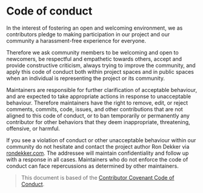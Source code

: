 # Code of conduct

In the interest of fostering an open and welcoming environment, we as contributors pledge to making participation in our project and our community a harassment-free experience for everyone.

Therefore we ask community members to be welcoming and open to newcomers, be respectful and empathetic towards others, accept and provide constructive criticism, always trying to improve the community, and apply this code of conduct both within project spaces and in public spaces when an individual is representing the project or its community.

Maintainers are responsible for further clarification of acceptable behaviour, and are expected to take appropriate actions in response to unacceptable behaviour. Therefore maintainers have the right to remove, edit, or reject comments, commits, code, issues, and other contributions that are not aligned to this code of conduct, or to ban temporarily or permanently any contributor for other behaviors that they deem inappropriate, threatening, offensive, or harmful.

If you see a violation of conduct or other unacceptable behaviour within our community do not hesitate and contact the project author Ron Dekker via [rondekker.com](https://www.rondekker.com). The addressee will maintain confidentiality and follow up with a response in all cases. Maintainers who do not enforce the code of conduct can face repercussions as determined by other maintainers.

> This document is based of the [Contributor Covenant Code of Conduct](https://www.contributor-covenant.org/version/1/4/code-of-conduct).
